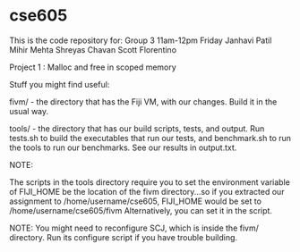 # cse605
This is the code repository for:
Group 3 11am-12pm Friday
Janhavi Patil 
Mihir Mehta 
Shreyas Chavan 
Scott Florentino
 
Project 1 : Malloc and free in scoped memory

Stuff you might find useful:

fivm/ - the directory that has the Fiji VM, with our changes. Build it in the usual way.

tools/ - the directory that has our build scripts, tests, and output. Run tests.sh to build the executables that run our tests, and benchmark.sh to run the tools to run our benchmarks. See our results in output.txt.

NOTE: 

The scripts in the tools directory require you to set the environment variable of FIJI_HOME be the location of the fivm directory...so if you extracted our assignment to /home/username/cse605, FIJI_HOME would be set to /home/username/cse605/fivm
Alternatively, you can set it in the script.

NOTE:
You might need to reconfigure SCJ, which is inside the fivm/ directory. Run its configure script if you have trouble building.
